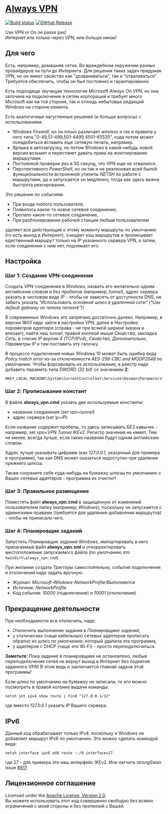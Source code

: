 # [Always VPN](http://diev.github.io/Always-VPN)

[![Build status](https://ci.appveyor.com/api/projects/status/7wy8kb9ub5mgp25x?svg=true)](https://ci.appveyor.com/project/diev/always-vpn)
[![GitHub Release](https://img.shields.io/github/release/diev/Always-VPN.svg)](https://github.com/diev/Always-VPN/releases/latest)

Use VPN or On ne passe pas!  
Интернет или только через VPN, или больше никак!

## Для чего

Есть, например, домашняя сетка. Во враждебном окружении разных провайдеров 
на пути до Интернета. Для решения таких задач придуман *VPN*, но он имеет 
свойство как "дозваниваться", так и "отваливаться". Требуется обеспечить, 
чтобы он был постоянно и гарантированно.

Есть подходяще звучащая технология Microsoft *Always On VPN*, но она 
заточена на подключение в сетям корпораций и требует много Microsoft как 
на той стороне, так и отнюдь небытовых редакций Windows на стороне клиента.

Есть аналогичные нагугленные решения (и больше вопросы) с использованием:

* Windows *Firewall*, но он плохо различает *wireless* и *ras* и правила 
у него типа "0-49,51-499,501-4499,4501-65535", куда потом может 
понадобиться вставить еще сетевую печать, например.
* Ярлыка в автозагрузку, но потом Windows в какой-нибудь новой версии 
возьмет и перестанет давать права на жонглирование маршрутами.
* Постоянной проверки раз в 30 секунд, что VPN еще не отвалился.
* Перспективного *PowerShell*, но он так и не реализовал всей былой 
функциональности встроенной утилиты *NETSH* по работе с маршрутами, 
да и запускается он медленно, тогда как здесь важна быстрота 
реагирования.

Это решение по событиям:

* При входе любого пользователя,
* Появилось какое-то новое сетевое соединение,
* Пропало какое-то сетевое соединение,
* При разблокировании рабочей станции любым пользователем

удаляет все действующие к этому моменту маршруты по умолчанию (то есть 
выход в Интернет), очищает кэш маршрутов и прописывает едиственный маршрут 
только на *IP* указанного сервера VPN, а затем, если соединения с ним нет, 
поднимает его.

## Настройка

### Шаг 1: Создание VPN-соединения

Создать VPN-соединение в Windows, назвать его желательно одним английским
словом и без пробелов (например, *tunnel*), адрес сервера указать в числовом 
виде *IP* - чтобы не зависеть от доступности DNS, не забыть указать 
*"Использовать основной шлюз в удаленной сети"* 
(*"Use default gateway on remote network"*)!

В современных Windows это запрятано достаточно далеко. 
Например, в версии *1803* надо зайти в настройки *VPN*, далее в *Настройка 
параметров адаптера* (справа - не при всякой ширине экрана и влезает), 
найти наш *tunnel*, правой кнопкой мыши *Свойства*, закладка *Сеть*, 
в списке *IP версии 4 (TCP/IPv4)*, *Свойства*, *Дополнительно*, 
*Параметры IP* и там поставить эту галочку.

В процессе подключения новых Windows 10 может быть ошибка вида 
*Policy match error* из-за отключенности *AES-256-CBC and MODP2048* 
по умолчанию. Чтобы форсировать их использование, в реестр надо добавить 
параметр типа *DWORD (32 bit)* со значением **2**:

```
HKEY_LOCAL_MACHINE\System\CurrentControlSet\Services\Rasman\Parameters\NegotiateDH2048_AES256
```

### Шаг 2: Прописывание констант

В файле **always_vpn.cmd** указать две используемые константы:
* название соединения (set vpn=*tunnel*) 
* адрес сервера (set ip=*IP*).

Если название содержит пробелы, то здесь записывать БЕЗ кавычек - например, 
set vpn=*VPN Tunnel IKEv2*. Регистр значения не имеет. Тем не менее, 
всегда лучше, если такие названия будут одним английским словом.

Адрес лучше указывать цифрами (как *127.0.0.1*, указанный для примера в 
программе), так как DNS может оказаться недоступен при удалении прежнего 
шлюза. 

Также сохраните себе куда-нибудь на бумажку шлюзы по умолчанию с Ваших 
сетевых адаптеров - программа их очистит!

### Шаг 3: Правильное размещение

Поместить файл **always_vpn.cmd** в защищенную от изменений пользователем 
папку (например, *Windows*), поскольку он запускается с админскими правами
(требуется для удаления-добавления маршрутов) - чтобы не приписали чего.

### Шаг 4: Планировщик заданий

Запустить *Планировщик заданий* Windows, импортировать в него прилагаемый 
файл **always_vpn.xml** и откорректировать местоположение запускаемого 
файла (по умолчанию это `%windir%\always_vpn.cmd`).

При желании создать *Триггеры* самостоятельно, *события* подключения и 
отключения надо задать вручную:

* Журнал: *Microsoft-Windows-NetworkProfile/Выполняется*
* Источник: *NetworkProfile*
* Код события: *10000* (подключение) и *10001* (отключение)

## Прекращение деятельности

При необходимости все отключить, надо:
* *Отключить* выполнение задания в *Планировщике заданий*, 
* у статических (чаще кабельных) сетевых адаптеров прописать обратно 
их *шлюз по умолчанию*, который удалила эта программа, 
* у адаптеров с DHCP (чаще это Wi-Fi) - просто переподключиться.

**Заметьте:** Пока задание в планировщике не остановлено, любые 
переподключения сетей не вернут выход в Интернет без поднятия заданного 
VPN! В этом ведь и заключается главная задача этой программы!

Если шлюз по умолчанию на бумажку не записали, то его можно посмотреть 
в правой колонке выдачи команды:

```
netsh int ipv4 show route | find "127.0.0.1/32"
```

где вместо 127.0.0.1 указать *IP* Вашего сервера.

## IPv6

Данный код обрабатывает только IPv4, поскольку и Windows не добавляет 
маршрут IPv6 по умолчанию. Это можно сделать командой вида:

```
netsh interface ipv6 add route ::/0 interface=27
```

где 27 - для примера это наш интерфейс IKEv2.
Или патчить *strongSwan* issue [#817](https://wiki.strongswan.org/issues/817).

## Лицензионное соглашение

Licensed under the [Apache License, 
Version 2.0](http://www.apache.org/licenses/LICENSE-2.0 "LICENSE").  
Вы можете использовать этот код совершенно свободно без всяких ограничений 
с моей стороны и без претензий с Вашей.
